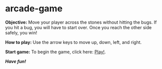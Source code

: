 arcade-game
===============================

**Objective:** Move your player across the stones without hitting the bugs. If you hit a bug, you will have to start over. Once you reach the other side safely, you win!

**How to play:** Use the arrow keys to move up, down, left, and right.

**Start game:** To begin the game, click here: [Play!](https://stanleytsao.github.io/arcade-game/).

***Have fun!***
